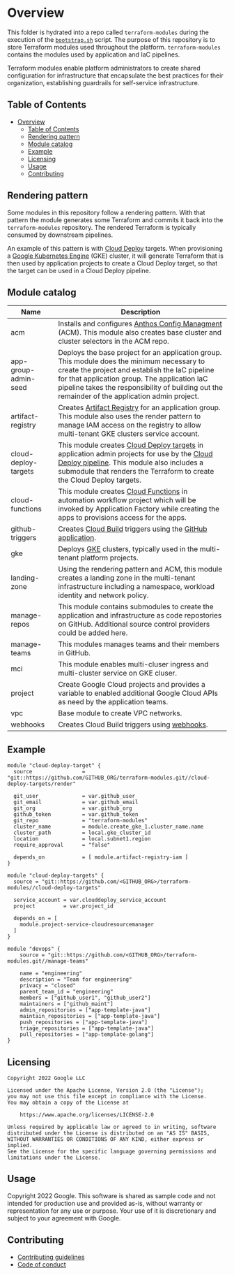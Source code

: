 # Overview

This folder is hydrated into a repo called `terraform-modules` during the execution of the [`bootstrap.sh`][software-delivery-infra] script. The purpose of this repository is to store Terraform  modules used throughout the platform. `terraform-modules` contains the modules used by application and IaC pipelines.

Terraform modules enable platform administrators to create shared configuration for infrastructure that encapsulate the best practices for their organization, establishing guardrails for self-service infrastructure.

## Table of Contents

- [Overview](#overview)
    - [Table of Contents](#table-of-contents)
    - [Rendering pattern](#rendering-pattern)
    - [Module catalog](#module-catalog)
    - [Example](#example)
    - [Licensing](#licensing)
    - [Usage](#usage)
    - [Contributing](#contributing)

## Rendering pattern

Some modules in this repository follow a rendering pattern. With that pattern
the module generates some Terraform and commits it back into the
`terraform-modules` repository. The rendered Terraform is typically consumed
by downstream pipelines.

An example of this pattern is with [Cloud Deploy][cloud-deploy] targets. When
provisioning a [Google Kubernetes Engine][gke] (GKE) cluster, it will generate
Terraform that is then used by application projects to create a Cloud Deploy
target, so that the target can be used in a Cloud Deploy pipeline.

## Module catalog

| Name                 | Description
|----------------------| --------------
| acm                  | Installs and configures [Anthos Config Managment][acm] (ACM). This module also creates base cluster and cluster selectors in the ACM repo.
| app-group-admin-seed | Deploys the base project for an application group. This module does the minimum necessary to create the project and establish the IaC pipeline for that application group. The application IaC pipeline takes the responsibility of building out the remainder of the application admin project.
| artifact-registry    | Creates [Artifact Registry][artifact-registry] for an application group.  This module also uses the render pattern to manage IAM access on the registry to allow multi-tenant GKE clusters service account.
| cloud-deploy-targets | This module creates [Cloud Deploy targets][cloud-deploy-target] in application admin projects for use by the [Cloud Deploy pipeline][cloud-deploy-pipeline]. This module also includes a submodule that renders the Terraform to create the Cloud Deploy targets.
| cloud-functions      | This module creates [Cloud Functions][cloud-function] in automation workflow project which will be invoked by Application Factory while creating the apps to provisions access for the apps.
| github-triggers      | Creates [Cloud Build][cloud-build] triggers using the [GitHub application][cloud-build-github].
| gke                  | Deploys [GKE][gke] clusters, typically used in the multi-tenant platform projects.
| landing-zone         | Using the rendering pattern and ACM, this module creates a landing zone in the multi-tenant infrastructure including a namespace, workload identity and network policy.
| manage-repos         | This module contains submodules to create the application and infrastructure as code repostories on GitHub. Additional source control providers could be added here.
| manage-teams         | This modules manages teams and their members in GitHub.
| mci                  | This module enables multi-cluser ingress and multi-cluster service on GKE cluser.
| project              | Create Google Cloud projects and provides a variable to enabled additional Google Cloud APIs as need by the application teams.
| vpc                  | Base module to create VPC networks.
| webhooks             | Creates Cloud Build triggers using [webhooks][cloud-build-webhook].

## Example

```hcl
module "cloud-deploy-target" {
  source                = "git::https://github.com/GITHUB_ORG/terraform-modules.git//cloud-deploy-targets/render"

  git_user              = var.github_user
  git_email             = var.github_email
  git_org               = var.github_org
  github_token          = var.github_token
  git_repo              = "terraform-modules"
  cluster_name          = module.create_gke_1.cluster_name.name
  cluster_path          = local.gke_cluster_id
  location              = local.subnet1.region
  require_approval      = "false"

  depends_on            = [ module.artifact-registry-iam ]
}
```

```hcl
module "cloud-deploy-targets" {
  source = "git::https://github.com/<GITHUB_ORG>/terraform-modules//cloud-deploy-targets"

  service_account = var.clouddeploy_service_account
  project         = var.project_id

  depends_on = [
    module.project-service-cloudresourcemanager
  ]
}
```

```hcl
module "devops" {
    source = "git::https://github.com/<GITHUB_ORG>/terraform-modules.git//manage-teams"

    name = "engineering"
    description = "Team for engineering"
    privacy = "closed"
    parent_team_id = "engineering"
    members = ["github_user1", "github_user2"]
    maintainers = ["github_maint"]
    admin_repositories = ["app-template-java"]
    maintain_repositories = ["app-template-java"]
    push_repositories = ["app-template-java"]
    triage_repositories = ["app-template-java"]
    pull_repositories = ["app-template-golang"]
}
```

## Licensing

```lang-none
Copyright 2022 Google LLC

Licensed under the Apache License, Version 2.0 (the "License");
you may not use this file except in compliance with the License.
You may obtain a copy of the License at

    https://www.apache.org/licenses/LICENSE-2.0

Unless required by applicable law or agreed to in writing, software
distributed under the License is distributed on an "AS IS" BASIS,
WITHOUT WARRANTIES OR CONDITIONS OF ANY KIND, either express or implied.
See the License for the specific language governing permissions and
limitations under the License.
```

## Usage

Copyright 2022 Google. This software is shared as sample code and not intended
for production use and provided as-is, without warranty or representation for
any use or purpose. Your use of it is discretionary and subject to your
agreement with Google.

## Contributing

*   [Contributing guidelines][contributing-guidelines]
*   [Code of conduct][code-of-conduct]

<!-- LINKS: https://www.markdownguide.org/basic-syntax/#reference-style-links -->

[contributing-guidelines]: CONTRIBUTING.md
[code-of-conduct]: code-of-conduct.md
[software-delivery-infra]: ../launch-scripts/bootstrap.sh
[acm]: https://cloud.google.com/anthos/config-management
[artifact-registry]: https://cloud.google.com/artifact-registry
[cloud-deploy]: https://cloud.google.com/deploy
[cloud-deploy-target]: https://registry.terraform.io/providers/hashicorp/google/latest/docs/resources/clouddeploy_target
[cloud-deploy-pipeline]: https://registry.terraform.io/providers/hashicorp/google/latest/docs/resources/clouddeploy_delivery_pipeline
[cloud-build]: https://cloud.google.com/build/docs/overview
[cloud-build-github]: https://cloud.google.com/build/docs/automating-builds/github/connect-repo-github
[cloud-build-webhook]: https://cloud.google.com/build/docs/automate-builds-webhook-events
[gke]: https://cloud.google.com/kubernetes-engine
[secret-manager]: https://cloud.google.com/secret-manager
[cloud-function]: https://cloud.google.com/functions